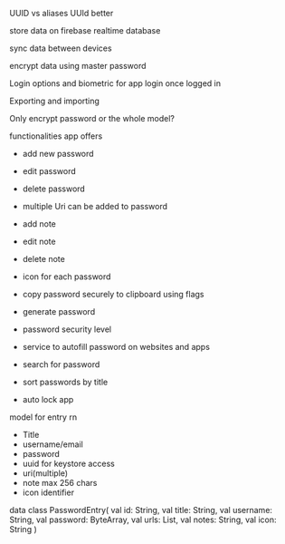 UUID vs aliases UUId better

store data on firebase realtime database

sync data between devices

encrypt data using master password

Login options and biometric for app login once logged in

Exporting and importing

Only encrypt password or the whole model?

functionalities app offers

- add new password
- edit password
- delete password

- multiple Uri can be added to password

- add note
- edit note
- delete note

- icon for each password

- copy password securely to clipboard using flags
- generate password
- password security level

- service to autofill password on websites and apps

- search for password
- sort passwords by title
- auto lock app


model for entry rn
- Title
- username/email
- password
- uuid for keystore access
- uri(multiple)
- note max 256 chars
- icon identifier

data class PasswordEntry(
    val id: String,
    val title: String,
    val username: String,
    val password: ByteArray,
    val urls: List<String>,
    val notes: String,
    val icon: String
)

